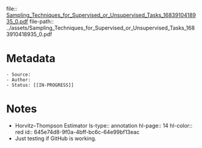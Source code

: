 file:: [Sampling_Techniques_for_Supervised_or_Unsupervised_Tasks_1683910418935_0.pdf](../assets/Sampling_Techniques_for_Supervised_or_Unsupervised_Tasks_1683910418935_0.pdf)
file-path:: ../assets/Sampling_Techniques_for_Supervised_or_Unsupervised_Tasks_1683910418935_0.pdf

# Metadata
	- Source:
	- Author:
	- Status: [[IN-PROGRESS]]
# Notes
- Horvitz–Thompson Estimator
  ls-type:: annotation
  hl-page:: 14
  hl-color:: red
  id:: 645e74d8-9f0a-4bff-bc6c-64e99bf13eac
- Just testing if GitHub is working.